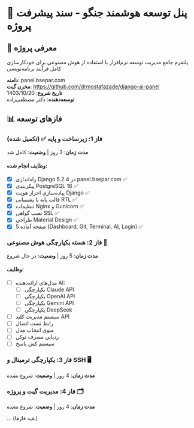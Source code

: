 # 🚀 پنل توسعه هوشمند جنگو - سند پیشرفت پروژه

## 🎯 معرفی پروژه
پلتفرم جامع مدیریت توسعه نرم‌افزار با استفاده از هوش مصنوعی برای خودکارسازی کامل فرآیند برنامه‌نویسی

**دامنه**: panel.bsepar.com  
**مخزن گیت**: https://github.com/drmostafazade/django-ai-panel  
**تاریخ شروع**: 1403/10/20  
**توسعه‌دهنده**: دکتر مصطفی‌زاده

## 📊 فازهای توسعه

### فاز 1: زیرساخت و پایه ✅ (تکمیل شده)
**مدت زمان**: 3 روز | **وضعیت**: کامل شد

#### وظایف انجام شده:
- [x] راه‌اندازی Django 5.2.4 در panel.bsepar.com ✅
- [x] پیکربندی PostgreSQL 16 ✅
- [x] پیاده‌سازی احراز هویت Django ✅
- [x] قالب پایه با پشتیبانی RTL ✅
- [x] تنظیمات Nginx و Gunicorn ✅
- [x] نصب گواهی SSL ✅
- [x] طراحی Material Design ✅
- [x] 5 صفحه آماده (Dashboard, Git, Terminal, AI, Login) ✅

### فاز 2: هسته یکپارچگی هوش مصنوعی 🤖
**مدت زمان**: 5 روز | **وضعیت**: در حال شروع

#### وظایف:
- [ ] مدل‌های ارائه‌دهنده AI:
  - [ ] یکپارچگی Claude API
  - [ ] یکپارچگی OpenAI API
  - [ ] یکپارچگی Gemini API
  - [ ] یکپارچگی DeepSeek
- [ ] سیستم مدیریت کلید API
- [ ] رابط تست اتصال
- [ ] منوی انتخاب مدل
- [ ] ردیابی مصرف توکن
- [ ] سیستم کش پاسخ

### فاز 3: یکپارچگی ترمینال و SSH 🖥️
**مدت زمان**: 4 روز | **وضعیت**: شروع نشده

### فاز 4: مدیریت گیت و پروژه 🗂️
**مدت زمان**: 4 روز | **وضعیت**: شروع نشده

... (بقیه فازها)
